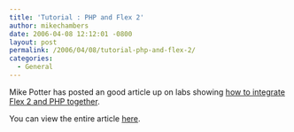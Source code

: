 ```yaml
---
title: 'Tutorial : PHP and Flex 2'
author: mikechambers
date: 2006-04-08 12:12:01 -0800
layout: post
permalink: /2006/04/08/tutorial-php-and-flex-2/
categories:
  - General
---
```



Mike Potter has posted an good article up on labs showing [how to integrate Flex 2 and PHP together][1].

You can view the entire article [here][1].

 [1]: http://labs.macromedia.com/wiki/index.php/Flex_Framework:tutorials:flex2_and_php